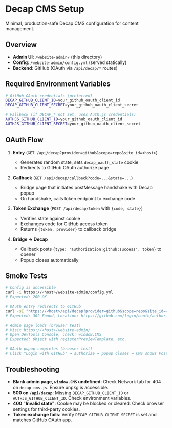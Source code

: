 # Decap CMS Setup

Minimal, production-safe Decap CMS configuration for content management.

## Overview

- **Admin UI**: `/website-admin/` (this directory)
- **Config**: `/website-admin/config.yml` (served statically)
- **Backend**: GitHub (OAuth via `/api/decap/*` routes)

## Required Environment Variables

```bash
# GitHub OAuth credentials (preferred)
DECAP_GITHUB_CLIENT_ID=your_github_oauth_client_id
DECAP_GITHUB_CLIENT_SECRET=your_github_oauth_client_secret

# Fallback (if DECAP_* not set, uses Auth.js credentials)
AUTHJS_GITHUB_CLIENT_ID=your_github_oauth_client_id
AUTHJS_GITHUB_CLIENT_SECRET=your_github_oauth_client_secret
```

## OAuth Flow

1. **Entry** (`GET /api/decap?provider=github&scope=repo&site_id=<host>`)
   - Generates random state, sets `decap_oauth_state` cookie
   - Redirects to GitHub OAuth authorize page

2. **Callback** (`GET /api/decap/callback?code=...&state=...`)
   - Bridge page that initiates postMessage handshake with Decap popup
   - On handshake, calls token endpoint to exchange code

3. **Token Exchange** (`POST /api/decap/token` with `{code, state}`)
   - Verifies state against cookie
   - Exchanges code for GitHub access token
   - Returns `{token, provider}` to callback bridge

4. **Bridge → Decap**
   - Callback posts `{type: 'authorization:github:success', token}` to opener
   - Popup closes automatically

## Smoke Tests

```bash
# Config is accessible
curl -i https://<host>/website-admin/config.yml
# Expected: 200 OK

# OAuth entry redirects to GitHub
curl -sI "https://<host>/api/decap?provider=github&scope=repo&site_id=<host>"
# Expected: 302 Found, Location: https://github.com/login/oauth/authorize?...

# Admin page loads (browser test)
# Visit https://<host>/website-admin/
# Open DevTools Console, check: window.CMS
# Expected: Object with registerPreviewTemplate, etc.

# OAuth popup completes (browser test)
# Click "Login with GitHub" → authorize → popup closes → CMS shows Posts collection
```

## Troubleshooting

- **Blank admin page, `window.CMS` undefined**: Check Network tab for 404 on `decap-cms.js`. Ensure unpkg is accessible.
- **500 on `/api/decap`**: Missing `DECAP_GITHUB_CLIENT_ID` or `AUTHJS_GITHUB_CLIENT_ID`. Check environment variables.
- **400 "Invalid state"**: Cookie may be blocked or cleared. Check browser settings for third-party cookies.
- **Token exchange fails**: Verify `DECAP_GITHUB_CLIENT_SECRET` is set and matches GitHub OAuth app.
